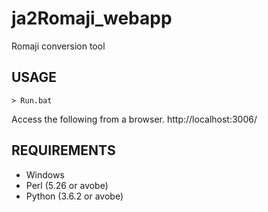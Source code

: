 # ja2Romaji_webapp 
Romaji conversion tool

## USAGE
```
> Run.bat
```

Access the following from a browser.
http://localhost:3006/

## REQUIREMENTS
- Windows
- Perl (5.26 or avobe)
- Python (3.6.2 or avobe)
